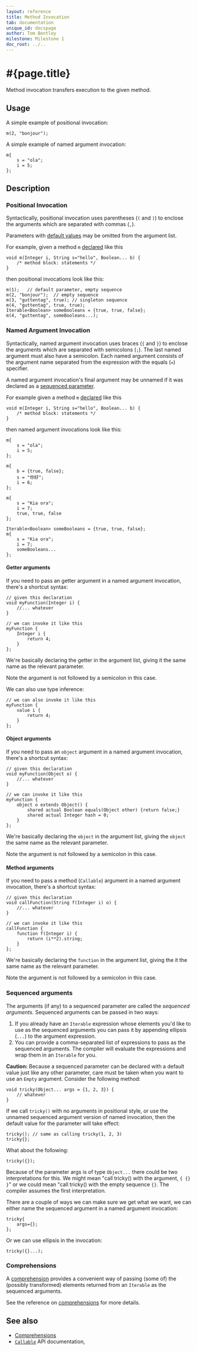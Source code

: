 ```yaml
---
layout: reference
title: Method Invocation
tab: documentation
unique_id: docspage
author: Tom Bentley
milestone: Milestone 1
doc_root: ../..
---
```


# #{page.title}

Method invocation transfers execution to the given method.

## Usage 

A simple example of positional invocation:

<!-- implicit-id:m: void m(Integer i, String s) {} -->

<!-- cat-id:m -->
<!-- cat: void wrapper() { -->
    m(2, "bonjour"); 
<!-- cat: } -->

A simple example of named argument invocation:

<!-- cat-id: m -->
<!-- cat: void wrapper() { -->
    m{
        s = "ola";
        i = 5;
    };
<!-- cat: } -->


## Description

### Positional Invocation

Syntactically, positional invocation uses parentheses (`(` and `)`) to
enclose the arguments which are separated with commas (`,`).

Parameters with [default values](../../structure/method#defaulted_parameters) 
may be omitted from the argument list.

For example, given a method `m` [declared](../../structure/method) like this

<!-- id: m -->
    void m(Integer i, String s="hello", Boolean... b) {
        /* method block: statements */
    }
    
then positional invocations look like this:

<!-- cat-id: m -->
<!-- cat: void x() { -->
    m(1);   // default parameter, empty sequence
    m(2, "bonjour");  // empty sequence
    m(3, "guttentag", true); // singleton sequence
    m(4, "guttentag", true, true);
    Iterable<Boolean> someBooleans = {true, true, false};
    m(4, "guttentag", someBooleans...);
<!-- cat: } -->

### Named Argument Invocation

Syntactically, named argument invocation uses braces (`{` and `}`) to 
enclose the arguments which are separated with semicolons (`;`). The last
named argument must also have a semicolon. Each named argument consists of the 
argument name separated from the expression with the equals (`=`) specifier.

A named argument invocation's final argument may be unnamed if it was 
declared as a [sequenced parameter](../../structure/method#sequenced_parameter).

For example given a method `m` [declared](../../structure/method) like this

<!-- id: m -->
    void m(Integer i, String s="hello", Boolean... b) {
        /* method block: statements */
    }
    
then named argument invocations look like this:

<!-- cat-id: m -->
<!-- cat: void x() { -->
    m{
        s = "ola";
        i = 5;
    };
     
    m{
        b = {true, false};
        s = "你好";
        i = 6;    
    };
    
    m{
        s = "Kia ora";
        i = 7;
        true, true, false
    };
    
    Iterable<Boolean> someBooleans = {true, true, false};
    m{
        s = "Kia ora";
        i = 7;
        someBooleans...
    };
<!-- cat: } -->



#### Getter arguments

If you need to pass an getter argument in a named argument invocation,
there's a shortcut syntax:

    // given this declaration
    void myFunction(Integer i) {
        //... whatever
    }
    
    // we can invoke it like this
    myFunction {
        Integer i {
            return 4;
        }
    };

We're basically declaring the getter in the argument list, giving it
the same name as the relevant parameter.

Note the argument is not followed by a semicolon in this case.

We can also use type inference:

    // we can also invoke it like this
    myFunction {
        value i {
            return 4;
        }
    };

#### Object arguments

If you need to pass an `object` argument in a named argument invocation,
there's a shortcut syntax:

    // given this declaration
    void myFunction(Object o) {
        //... whatever
    }

    // we can invoke it like this
    myFunction {
        object o extends Object() {
            shared actual Boolean equals(Object other) {return false;}
            shared actual Integer hash = 0;
        }
    };

We're basically declaring the `object` in the argument list, giving the `object`
the same name as the relevant parameter.

Note the argument is not followed by a semicolon in this case.

#### Method arguments

If you need to pass a method (`Callable`) argument in a named argument 
invocation, there's a shortcut syntax:

    // given this declaration
    void callFunction(String f(Integer i) o) {
        //... whatever
    }

    // we can invoke it like this
    callFunction {
        function f(Integer i) {
            return (i**2).string;
        }
    };

We're basically declaring the `function` in the argument list, giving the it
the same name as the relevant parameter.

Note the argument is not followed by a semicolon in this case.

### Sequenced arguments

The arguments (if any) to a sequenced parameter are called the 
*sequenced arguments*. Sequenced arguments can be passed in two ways:

1. If you already have an `Iterable` expression whose elements you'd like to 
   use as the sequenced arguments you can pass it by appending ellipsis 
   (`...`) to the argument expression. 
2. You can provide a comma-separated list of expressions to pass as the 
   sequenced arguments. The compiler will evaluate the expressions and wrap 
   them in an `Iterable` for you.

**Caution:** Because a sequenced parameter can be declared with a default value 
just like any other parameter, care must be taken when you want to use an 
`Empty` argument. Consider the following method:

    void tricky(Object... args = {1, 2, 3}) {
        // whatever
    }
    
If we call `tricky()` with no arguments in positional style, or use the unnamed
sequenced argument version of named invocation, then the default
value for the parameter will take effect:

    tricky(); // same as calling tricky(1, 2, 3)
    tricky{};
    
What about the following:

    tricky({});
    
Because of the parameter args is of type `Object...` there could be two 
interpretations for this. We might mean "call tricky() with 
the argument, `{ {} }`" or we could mean 
"call tricky() with the empty sequence `{}`. The compiler assumes
the first interpretation.

There are a couple of ways we can make sure we get what we want, we can 
either name the sequenced argument in a named argument invocation:

    tricky{
        args={};
    };
    
Or we can use ellipsis in the invocation:

    tricky({}...);

### Comprehensions

A [comprehension](../comprehensions) provides a convenient way of passing
(some of) the (possibly transformed) elements returned from an `Iterable` as the 
sequenced arguments.

See the reference on [comprehensions](../comprehensions) for more details.


## See also

* [Comprehensions](../comprehensions)
* [`Callable`](#{page.doc_root}/api/ceylon/language/interface_Callable.html) API documentation,
